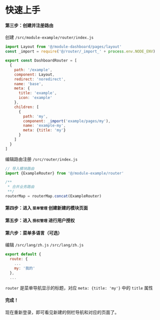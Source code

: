 # 快速上手

#### 第三步：创建并注册路由

创建 `/src/module-example/router/index.js`

```js
import Layout from '@/module-dashboard/pages/layout'
const _import = require('@/router/_import_' + process.env.NODE_ENV)

export const DashboardRouter = [
  {
    path: '/example',
    component: Layout,
    redirect: 'noredirect',
    name: 'base',
    meta: {
      title: 'example',
      icon: 'example'
    },
    children: [
      {
        path: 'my',
        component: _import('example/pages/my'),
        name: 'example-my',
        meta: {title: 'my'}
      }
    ]
  }
]
```

编辑路由注册 `/src/router/index.js`

```js
// 导入模块路由
import {ExampleRouter} from '@/module-example/router'

/**
 * 合并业务路由
 **/
routerMap = routerMap.concat(ExampleRouter)
```

#### 第四步：进入 `菜单管理` 创建新建的模块页面

#### 第五步：进入 `授权管理` 进行用户授权

#### 第六步：菜单多语言（可选）

编辑 `/src/lang/zh.js` `/src/lang/zh.js`

```js
export default {
  route: {
    ...
    my: '我的'
  },
  ...
```

`router` 是菜单导航显示的标题，对应 `meta: {title: 'my'}` 中的 `title` 属性

#### 完成！

现在重新登录，即可看见新建的侧栏导航和对应的页面了。
